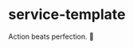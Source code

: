 # service-template

<!-- INSPIRATIONAL_QUOTE_START -->
Action beats perfection.
🦄
<!-- INSPIRATIONAL_QUOTE_END -->
